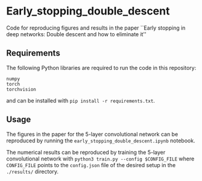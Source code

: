 # Early_stopping_double_descent
Code for reproducing figures and results in the paper ``Early stopping in deep networks: Double descent and how to eliminate it''

## Requirements
The following Python libraries are required to run the code in this repository:

```
numpy
torch
torchvision
```
and can be installed with `pip install -r requirements.txt`.

## Usage
The figures in the paper for the 5-layer convolutional network can be reproduced by running the `early_stopping_double_descent.ipynb` notebook. 

The numerical results can be reproduced by training the 5-layer convolutional network with `python3 train.py --config $CONFIG_FILE` where `CONFIG_FILE` points to the `config.json` file of the desired setup in the `./results/` directory.
